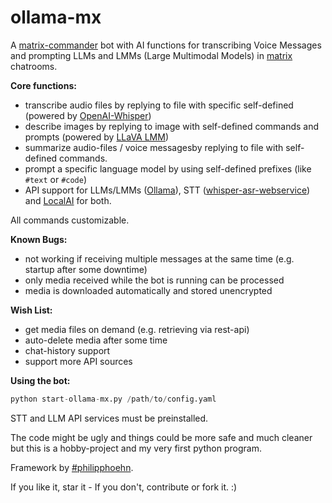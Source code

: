 # ollama-mx

A [matrix-commander](https://github.com/8go/matrix-commander) bot with AI functions for transcribing Voice Messages and prompting LLMs and LMMs (Large Multimodal Models) in [matrix](https://matrix.org/) chatrooms.

**Core functions:**
- transcribe audio files by replying to file with specific self-defined  (powered by [OpenAI-Whisper](https://openai.com/research/whisper))
- describe images by replying to image with self-defined commands and prompts (powered by [LLaVA LMM](https://llava-vl.github.io/))
- summarize audio-files / voice messagesby replying to file with self-defined commands.
- prompt a specific language model by using self-defined prefixes (like `#text` or `#code`)
- API support for LLMs/LMMs ([Ollama](https://ollama.com)), STT ([whisper-asr-webservice](https://github.com/ahmetoner/whisper-asr-webservice)) and [LocalAI](https://localai.io/) for both.

All commands customizable.

**Known Bugs:**

- not working if receiving multiple messages at the same time (e.g. startup after some downtime)
- only media received while the bot is running can be processed  
- media is downloaded automatically and stored unencrypted


**Wish List:**

- get media files on demand (e.g. retrieving via rest-api)
- auto-delete media after some time
- chat-history support
- support more API sources

**Using the bot:**

```python
python start-ollama-mx.py /path/to/config.yaml

```

STT and LLM API services must be preinstalled.

The code might be ugly and things could be more safe and much cleaner but this is a hobby-project and my very first python program.

Framework by [#philipphoehn](https://github.com/philipphoehn).


If you like it, star it - If you don't, contribute or fork it. :)
